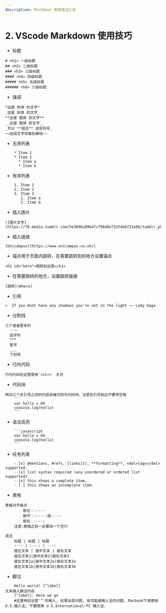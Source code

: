 ```yaml
---
description: Markdown 常用语法汇总
---
```


# 2. VScode Markdown 使用技巧
* 标题
```
# <h1> 一级标题
## <h2> 二级标题
### <h3> 三级标题
#### <h4> 四级标题
##### <h5> 五级标题
###### <h6> 六级标题
```
* 强调
```
*这是 斜体 的文字*
_这是 斜体 的文字_
**这是 粗体 的文字**
__这是 粗体 的文字__
_可以 **组合** 这些符号_
~~这段文字将被划横线~~
```
* 无序列表

```
    * Item 1
    * Item 2
      * Item a
      * Item b
```

* 有序列表 

```
    1. Item 1
    2. Item 2
    3. Item 3
       1. Item a
       2. Item b
```

* 插入图片 
```
![图片文字](https://78.media.tumblr.com/5e3096a99b47cf98d0e7325de6721e86/tumblr_p85luqdNCh1s4ploho1_400.png) 
```

* 插入链接 
```
[Unicampus](https://www.unicampus.co.uk/)
``` 

* 锚点用于页面内跳转，在需要跳转到的地方设置锚点
```
<h1 id="here">跳转到这里</h1>
```

* 在需要跳转的地方，设置跳转链接
```
[跳转](#here)
```

* 引用
```
>  If you dont have any shadows you're not in the light —— Lady Gaga
```

* 分割线 
```
三个或者更多的
  ----
  连字符
  ***
  星号
  ___
  下划线
```

* 行内代码 
```
行内代码在这里使用`<str>` 才对
```

* 代码块 
```
两对三个反引号之间的内容会被识别为代码块。注意反引号前边不要带空格 
    ```
    var hello = 69
    console.log(hello)
    ```
``` 
* 语法高亮 
```
    ```javascript
    var hello = 69
    console.log(hello)
    ```
``` 
* 任务列表 
```
    - [x] @mentions, #refs, [links](), **formatting**, <del>tags</del> supported.
    - [x] list syntax required (any unordered or ordered list supported).
    - [x] this shows a complete item.
    - [ ] this shows an incomplete item. 
``` 

* 表格 
```
表格对齐格式
        居左：:----
        居中：:----:或-----
        居右：----:
    注意:表格之前一定要加一个空行 
```
```
语法
    标题 | 标题 | 标题
    :--- | :---: | ---:
    居左文本 | 居中文本 | 居右文本
    居左文本1|居中文本2|居右文本3
    居左文本1a|居中文本2a|居右文本3a
    居左文本1b|居中文本2b|居右文本3b
```

* 脚注 
```
    Hello world! [^label] 
文末插入脚注内容
    [^label]: Here we go 
    #这里特别注意'^'的输入, 如果出现问题, 有可能是输入法的问题, Macbook下请使用 U.S.输入法, 不要使用 U.S.International-PC 输入法.
```
